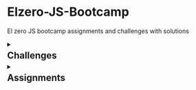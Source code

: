 <style>
  details {
  margin: 0;
  }
  
  h3, h2 {
  margin-top: 5px;
  margin-bottom: 5px;
  }
</style>
# Elzero-JS-Bootcamp
El zero JS bootcamp assignments and challenges with solutions
<details>
  
<summary>

## Challenges

</summary>

</details>

<details>
  
<summary>
    
## Assignments
   
</summary>
  
<details>
  
<summary>
    
### :white_check_mark: Week 001 - Introduction
    
</summary>
  
[Lessons from 1>>>9 Assignments](https://elzero.org/javascript-bootcamp-assignments-lesson-from-001-to-009/)
1. [Assignment 1](https://codepen.io/Sideman/pen/gOdbdvy)
2. [Assignment 2](https://codepen.io/Sideman/pen/MWqYPLB)
3. [Assignment 3](https://codepen.io/Sideman/pen/vYzEVwG)
4. [Assignment 4](https://codepen.io/Sideman/pen/XWPJxwG)
5. [Assignment 5](https://codepen.io/Sideman/pen/VwGYEJe)
6. [Assignment 6](https://codepen.io/Sideman/pen/poOvxXZ)
  
</details>

<details>
  
<summary>
    
### :white_check_mark: Week 002 - Data Types And Variables
    
</summary>
  
[Lessons from 10>>>17 Assignments](https://elzero.org/javascript-bootcamp-assignments-lesson-from-010-to-017/)
1. [Assignment 1](https://codepen.io/Sideman/pen/VwGYoKQ)
2. [Assignment 2](https://codepen.io/Sideman/pen/GRXgVmw)
3. [Assignment 3](https://codepen.io/Sideman/pen/RwYNXgY)
4. [Assignment 4](https://codepen.io/Sideman/pen/mdGyNMz)
  
</details>

<details>
  
<summary>
    
### :white_check_mark: Week 003 - Operators
    
</summary>
  
[Lessons from 18>>>22 Assignments](https://elzero.org/javascript-bootcamp-assignments-lesson-from-018-to-022/)
1. [Assignment 1](https://codepen.io/Sideman/pen/dyqoGNJ)
2. [Assignment 2](https://codepen.io/Sideman/pen/rNZVxyM)
3. [Assignment 3](https://codepen.io/Sideman/pen/abaOdWW)
4. [Assignment 4](https://codepen.io/Sideman/pen/PodqZmX)
  
</details>

<details>
  
<summary>
    
### :white_check_mark: Week 004 - Numbers
    
</summary>
  
[Lessons from 23>>>26 Assignments](https://elzero.org/javascript-bootcamp-assignments-lesson-from-023-to-026/)
1. [Assignment 1](https://codepen.io/Sideman/pen/ExejPew)
2. [Assignment 2](https://codepen.io/Sideman/pen/XWPbXxg)
3. [Assignment 3](https://codepen.io/Sideman/pen/gOdpPBy)
4. [Assignment 4](https://codepen.io/Sideman/pen/VwGLeVG)
5. [Assignment 5](https://codepen.io/Sideman/pen/KKxpzQX)
6. [Assignment 6](https://codepen.io/Sideman/pen/ExejKQd)
7. [Assignment 7](https://codepen.io/Sideman/pen/JjadXLx)
  
</details>
  ############################################## 5
<details>
  
<summary>
    
### :white_check_mark: Week 005 - Strings And Methods
    
</summary>

[Lessons from 27>>>30 Assignments](https://elzero.org/javascript-bootcamp-assignments-lesson-from-027-to-030/)
1. [Assignment 1](https://codepen.io/Sideman/pen/XWPbdqP)
2. [Assignment 2](https://codepen.io/Sideman/pen/abaONGP)
  
</details>

<details>
  
<summary>
    
### :white_check_mark: Week 006 - Comparison & Logical Operators
    
</summary>
  
[Lessons from 31>>>32 Assignments](https://elzero.org/javascript-bootcamp-assignments-lesson-from-031-to-032/)
1. [Assignment 1](https://codepen.io/Sideman/pen/WNgvwKO)
2. [Assignment 2](https://codepen.io/Sideman/pen/ZEMGWjo)
3. [Assignment 3](https://codepen.io/Sideman/pen/xxaGVJM)
  
</details>

<details>
  
<summary>
    
### :white_check_mark: Week 007 - If Condition
    
</summary>
  
[Lessons from 33>>>37 Assignments](https://elzero.org/javascript-bootcamp-assignments-lesson-from-033-to-037/)
1. [Assignment 1](https://codepen.io/Sideman/pen/abaONaX)
2. [Assignment 2](https://codepen.io/Sideman/pen/mdGJPzV)
3. [Assignment 3](https://codepen.io/Sideman/pen/ExejKdG)
4. [Assignment 4](https://codepen.io/Sideman/pen/PodqNxG)
  
</details>

<details>
  
<summary>
    
### :white_check_mark: Week 008 - Switch Statement
    
</summary>
  
[Lessons from 38>>>39 Assignments](https://elzero.org/javascript-bootcamp-assignments-lesson-from-038-to-039/)
1. [Assignment 1](https://codepen.io/Sideman/pen/bGxdpOW)
  
</details>

<details>
  
<summary>
    
### :white_check_mark: Week 009 - Arrays And Methods
    
</summary>
  
[Lessons from 40>>>47 Assignments](https://elzero.org/javascript-bootcamp-assignments-lesson-from-040-to-047/)
1. [Assignment 1](https://codepen.io/Sideman/pen/RwYPavr)
2. [Assignment 2](https://codepen.io/Sideman/pen/WNgvwPZ)
3. [Assignment 3](https://codepen.io/Sideman/pen/XWPbdOy)
4. [Assignment 4](https://codepen.io/Sideman/pen/dyqoMry)
5. [Assignment 5](https://codepen.io/Sideman/pen/bGxdpZR)
6. [Assignment 6](https://codepen.io/Sideman/pen/ExejKMr)
  
</details>

<details>
  
<summary>
    
### :white_check_mark: Week 010 - Loop - For
    
</summary>
  
[Lessons from 48>>>53 Assignments](https://elzero.org/javascript-bootcamp-assignments-lesson-from-048-to-053/)
1. [Assignment 1](https://codepen.io/Sideman/pen/WNgvZpG)
2. [Assignment 2](https://codepen.io/Sideman/pen/xxaGXqa)
3. [Assignment 3](https://codepen.io/Sideman/pen/KKxpXmm)
4. [Assignment 4](https://codepen.io/Sideman/pen/VwGLMbN)
5. [Assignment 5](https://codepen.io/Sideman/pen/poOJWww)
6. [Assignment 6](https://codepen.io/Sideman/pen/RwYPLgX)
7. [Assignment 7](https://codepen.io/Sideman/pen/ZEMGXJv)
  
</details>

<details>
  
<summary>
    
### :white_check_mark: Week 011 - Loop - While
    
</summary>
  
[Lessons from 54>>>56 Assignments](https://elzero.org/javascript-bootcamp-assignments-lesson-from-054-to-056/)
1. [Assignment 1](https://codepen.io/Sideman/pen/OJoVxxM)
  
</details>

<details>
  
<summary>
    
### :white_check_mark: Week 012 - Function And Parameters
    
</summary>
  
[Lessons from 57>>>63 Assignments](https://elzero.org/javascript-bootcamp-assignments-lesson-from-057-to-063/)
1. [Assignment 1](https://codepen.io/Sideman/pen/LYJVzzq)
2. [Assignment 2](https://codepen.io/Sideman/pen/BaONwmK)
3. [Assignment 3](https://codepen.io/Sideman/pen/ZEMGXav)
4. [Assignment 4](https://codepen.io/Sideman/pen/YzOXrEo)
5. [Assignment 5](https://codepen.io/Sideman/pen/YzOXrYm)
6. [Assignment 6](https://codepen.io/Sideman/pen/yLxNzvP)
  
</details>

<details>
  
<summary>
    
### :white_check_mark: Week 013 - Function And Scopes
    
</summary>
  
[Lessons from 64>>>70 Assignments](https://elzero.org/javascript-bootcamp-assignments-lesson-from-064-to-070/)
1. [Assignment 1](https://codepen.io/Sideman/pen/vYzOejB)
2. [Assignment 2](https://codepen.io/Sideman/pen/yLxNzjP)
3. [Assignment 3](https://codepen.io/Sideman/pen/dyqoVeB)
4. [Assignment 4](https://codepen.io/Sideman/pen/jOvPGKL)
  
</details>

<details>
  
<summary>
    
### :white_check_mark: Week 014 - Higher Order Functions
    
</summary>
  
[Lessons from 71>>>78 Assignments](https://elzero.org/javascript-bootcamp-assignments-lesson-from-071-to-078/)
1. [Assignment 1](https://codepen.io/Sideman/pen/jOvPGpL)
2. [Assignment 2](https://codepen.io/Sideman/pen/mdGJBGJ)
3. [Assignment 3](https://codepen.io/Sideman/pen/ZEMGXMo)
4. [Assignment 4](https://codepen.io/Sideman/pen/qBMdPMw)
5. [Assignment 5](https://codepen.io/Sideman/pen/QWVbqZM)
  
</details>

<details>
  
<summary>
    
### :white_check_mark: Week 015 - Objects And Methods
    
</summary>
  
[Lessons from 79>>>85 Assignments](https://elzero.org/javascript-bootcamp-assignments-lesson-from-079-to-085/)
1. [Assignment 1](https://codepen.io/Sideman/pen/GRXJMwo)
2. [Assignment 2](https://codepen.io/Sideman/pen/xxaGXQM)
3. [Assignment 3](https://codepen.io/Sideman/pen/KKxpXby)
4. [Assignment 4](https://codepen.io/Sideman/pen/YzOXrBP)
  
</details>

<details>
  
<summary>
    
### :white_check_mark: Week 016 - Document Object Model
    
</summary>
  
[Lessons from 86>>>93 Assignments](https://elzero.org/javascript-bootcamp-assignments-lesson-from-086-to-093/)
1. [Assignment 1](https://codepen.io/Sideman/pen/WNgvZmE)
2. [Assignment 2](https://codepen.io/Sideman/pen/oNPXGRv)
3. [Assignment 3](https://codepen.io/Sideman/pen/YzOXroX)
4. [Assignment 4](https://codepen.io/Sideman/pen/jOvPGgY)
5. [Assignment 5](https://codepen.io/Sideman/pen/ZEMGazM)
6. [Assignment 6](https://codepen.io/Sideman/pen/OJoVOVm)
  
</details>

<details>
  
<summary>
    
### :white_check_mark: Week 017 - Document Object Model
    
</summary>
  
[Lessons from 94>>>101 Assignments](https://elzero.org/javascript-bootcamp-assignments-lesson-from-094-to-101/)
1. [Assignment 1](https://codepen.io/Sideman/pen/BaONmKd)
2. [Assignment 2](https://codepen.io/Sideman/pen/XWPbzKG)
3. [Assignment 3](https://codepen.io/Sideman/pen/JjadObj)
4. [Assignment 4](https://codepen.io/Sideman/pen/VwGLryK)
5. [Assignment 5](https://codepen.io/Sideman/pen/oNPXoEL)
  
</details>

<details>
  
<summary>
    
### :white_check_mark: Week 018 - Browser Object Model
    
</summary>
  
[Lessons from 102>>>110 Assignments](https://elzero.org/javascript-bootcamp-assignments-lesson-from-102-to-110/)
1. [Assignment 1](https://codepen.io/Sideman/pen/NWLqwMz)
2. [Assignment 2](https://codepen.io/Sideman/pen/oNPXoyz)
3. [Assignment 3](https://codepen.io/Sideman/pen/oNPXoMz)
4. [Assignment 4](https://codepen.io/Sideman/pen/xxaGPaw)
5. [Assignment 5](https://codepen.io/Sideman/pen/oNPXoaY)
  
</details>

<details>
  
<summary>
    
### :white_check_mark: Week 019 - Browser Object Model
    
</summary>
  
[Lessons from 111>>>114 Assignments](https://elzero.org/javascript-bootcamp-assignments-lesson-from-111-to-114/)
1. [Assignment 1](https://codepen.io/Sideman/pen/XWPbzQJ)
2. [Assignment 2](https://codepen.io/Sideman/pen/WNgvXBL)
  
</details>

<details>
  
<summary>
    
### :white_check_mark: Week 020 - Destructuring
    
</summary>
  
[Lessons from 115>>>122 Assignments](https://elzero.org/javascript-bootcamp-assignments-lesson-from-115-to-122/)
1. [Assignment 1](https://codepen.io/Sideman/pen/RwYPjzj)
2. [Assignment 2](https://codepen.io/Sideman/pen/VwGLroW)
3. [Assignment 3](https://codepen.io/Sideman/pen/yLxNPmd)
4. [Assignment 4](https://codepen.io/Sideman/pen/zYJGpYr)
5. [Assignment 5](https://codepen.io/Sideman/pen/bGxdaNQ)
  
</details>

<details>
  
<summary>
    
### :white_check_mark: Week 021 - Map And Set
    
</summary>
  
[Lessons from 123>>>133 Assignments](https://elzero.org/javascript-bootcamp-assignments-lesson-from-123-to-133/)
1. [Assignment 1](https://codepen.io/Sideman/pen/abaOjGz)
2. [Assignment 2](https://codepen.io/Sideman/pen/PodqBeO)
3. [Assignment 3](https://codepen.io/Sideman/pen/NWLqBzz)
4. [Assignment 4](https://codepen.io/Sideman/pen/LYJVBBN)
5. [Assignment 5](https://codepen.io/Sideman/pen/WNgvKgg)
6. [Assignment 6](https://codepen.io/Sideman/pen/KKxpBGb)
7. [Assignment 7](https://codepen.io/Sideman/pen/GRXJBwM)
  
</details>

<details>
  
<summary>
    
### :white_check_mark: Week 022 - Regular Expression
    
</summary>
  
[Lessons from 134>>>146 Assignments](https://elzero.org/javascript-bootcamp-assignments-lesson-from-134-to-146/)
1. [Assignment 1](https://codepen.io/Sideman/pen/PodqBXQ)
2. [Assignment 2](https://codepen.io/Sideman/pen/abaOjXv)
3. [Assignment 3](https://codepen.io/Sideman/pen/NWLqBoL)
4. [Assignment 4](https://codepen.io/Sideman/pen/LYJVBaR)
5. [Assignment 5](https://codepen.io/Sideman/pen/WNgvKma)
  
</details>

<details>
  
<summary>
    
### :white_check_mark: Week 023 - Object Oriented Programming
    
</summary>
  
[Lessons from 147>>>158 Assignments](https://elzero.org/javascript-bootcamp-assignments-lesson-from-147-to-158/)
1. [Assignment 1](https://codepen.io/Sideman/pen/ExejexP)
2. [Assignment 2](https://codepen.io/Sideman/pen/KKxpxwL)
3. [Assignment 3](https://codepen.io/Sideman/pen/qBMdMOR)
4. [Assignment 4](https://codepen.io/Sideman/pen/MWqwqKW)
5. [Assignment 5](https://codepen.io/Sideman/pen/wvEaEMQ)
  
</details>

<details>
  
<summary>
    
### :white_check_mark: Week 024 - Date, Generators, Modules
    
</summary>
  
[Lessons from 159>>>168 Assignments](https://elzero.org/javascript-bootcamp-assignments-lesson-from-159-to-168/)
1. [Assignment 1](https://codepen.io/Sideman/pen/JjadaKE)
2. [Assignment 2](https://codepen.io/Sideman/pen/xxaGaEg)
3. [Assignment 3](https://codepen.io/Sideman/pen/zYJGJoB)
4. [Assignment 4](https://codepen.io/Sideman/pen/BaONOQG)
5. [Assignment 5](https://codepen.io/Sideman/pen/ExejeZg)
6. [Assignment 6](https://codepen.io/Sideman/pen/abaOaJp)
7. [Assignment 7](https://codepen.io/Sideman/pen/MWqwqmw)
8. [Assignment 8](https://codepen.io/Sideman/pen/GRXJwpj)
  
</details>

<details>
  
<summary>
    
### :white_check_mark: Week 025 - AJAX And JSON
    
</summary>
  
[Lessons from 169>>>178 Assignments](https://elzero.org/javascript-bootcamp-assignments-lesson-from-169-to-178/)
1. [Assignment 1](https://github.com/Nzer551/Elzero-JS-Bootcamp/blob/82fa7a69211fab8585ec71884b68a44ed699fca7/Week%20025%20-%20AJAX%20And%20JSON/json/assignment-01-articles.json)
2. [Assignment 2](https://github.com/Nzer551/Elzero-JS-Bootcamp/blob/82fa7a69211fab8585ec71884b68a44ed699fca7/Week%20025%20-%20AJAX%20And%20JSON/js/assignment-02.js)
3. [Assignment 3](https://github.com/Nzer551/Elzero-JS-Bootcamp/blob/82fa7a69211fab8585ec71884b68a44ed699fca7/Week%20025%20-%20AJAX%20And%20JSON/js/assignment-03.js)
4. [Assignment 4](https://github.com/Nzer551/Elzero-JS-Bootcamp/blob/82fa7a69211fab8585ec71884b68a44ed699fca7/Week%20025%20-%20AJAX%20And%20JSON/js/assignment-04.js)
  
</details>

<details>
  
<summary>
    
### :white_check_mark: Week 026 - Promises
    
</summary>
  
[Lessons from 179>>>188 Assignments](https://elzero.org/javascript-bootcamp-assignments-lesson-from-179-to-188/)
1. [Assignment 1](https://github.com/Nzer551/Elzero-JS-Bootcamp/blob/663b0c2bd3cf195455e2f48d216668123b239025/Week%20026%20-%20Promises/js/assignment-01.js)
2. [Assignment 2](https://github.com/Nzer551/Elzero-JS-Bootcamp/blob/663b0c2bd3cf195455e2f48d216668123b239025/Week%20026%20-%20Promises/js/assignment-02.js)
  
</details>

</details>

